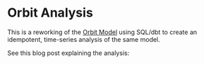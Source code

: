 # Orbit Analysis 
This is a reworking of the [Orbit Model](https://github.com/orbit-love/orbit-model) using SQL/dbt to create an idempotent, time-series analysis of the same model. 

See this blog post explaining the analysis:

